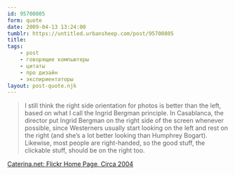 ```yaml
---
id: 95700805
form: quote
date: 2009-04-13 13:24:00
tumblr: https://untitled.urbansheep.com/post/95700805
title: 
tags:
    - post
    - говорящие компьютеры
    - цитаты
    - про дизайн
    - экспириентаторы
layout: post-quote.njk
---
```


<blockquote>
I still think the right side orientation for photos is better than the left, based on what I call the Ingrid Bergman principle. In Casablanca, the director put Ingrid Bergman on the right side of the screen whenever possible, since Westerners usually start looking on the left and rest on the right (and she&rsquo;s a lot better looking than Humphrey Bogart). Likewise, most people are right-handed, so the good stuff, the clickable stuff, should be on the right too.
</blockquote>

<a href="http://www.caterina.net/archive/001168.html">Caterina.net: Flickr Home Page, Circa 2004</a>
